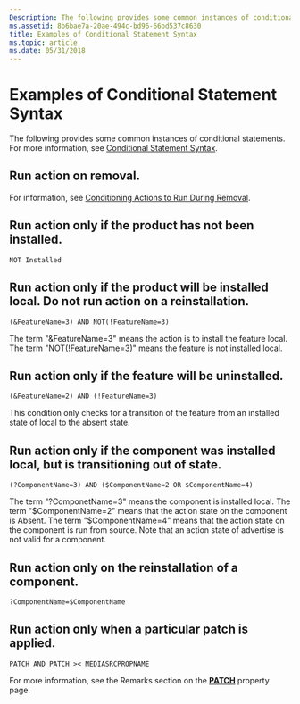 ```yaml
---
Description: The following provides some common instances of conditional statements. For more information, see Conditional Statement Syntax.
ms.assetid: 8b6bae7a-20ae-494c-bd96-66bd537c8630
title: Examples of Conditional Statement Syntax
ms.topic: article
ms.date: 05/31/2018
---
```


# Examples of Conditional Statement Syntax

The following provides some common instances of conditional statements. For more information, see [Conditional Statement Syntax](conditional-statement-syntax.md).

## Run action on removal.

For information, see [Conditioning Actions to Run During Removal](conditioning-actions-to-run-during-removal.md).

## Run action only if the product has not been installed.

``` syntax
NOT Installed
```

## Run action only if the product will be installed local. Do not run action on a reinstallation.

``` syntax
(&FeatureName=3) AND NOT(!FeatureName=3)
```

The term "&FeatureName=3" means the action is to install the feature local. The term "NOT(!FeatureName=3)" means the feature is not installed local.

## Run action only if the feature will be uninstalled.

``` syntax
(&FeatureName=2) AND (!FeatureName=3)
```

This condition only checks for a transition of the feature from an installed state of local to the absent state.

## Run action only if the component was installed local, but is transitioning out of state.

``` syntax
(?ComponentName=3) AND ($ComponentName=2 OR $ComponentName=4)
```

The term "?ComponetName=3" means the component is installed local. The term "$ComponentName=2" means that the action state on the component is Absent. The term "$ComponentName=4" means that the action state on the component is run from source. Note that an action state of advertise is not valid for a component.

## Run action only on the reinstallation of a component.

``` syntax
?ComponentName=$ComponentName
```

## Run action only when a particular patch is applied.

``` syntax
PATCH AND PATCH >< MEDIASRCPROPNAME
```

For more information, see the Remarks section on the [**PATCH**](patch.md) property page.

 

 



